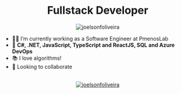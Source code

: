 <h1 align="center">Fullstack Developer</h1>

<p align="center"> <img src="https://komarev.com/ghpvc/?username=joelsonfoliveira" alt="joelsonfoliveira" /> </p>

- 👨‍💻 I’m currently working as a Software Engineer at PmenosLab
- 👔 **C#, .NET, JavaScript, TypeScript and ReactJS, SQL and Azure DevOps**
- 📚 I love algorithms!
- 🤝 Looking to collaborate

<br/>

<div align="center">
  <a href="https://www.linkedin.com/in/joelsonfoliveira/" target="_blank">
    <img align="center" src="https://img.shields.io/badge/linkedin-%230077B5.svg?&style=for-the-badge&logo=linkedin&logoColor=white" alt="joelsonfoliveira"/>
  </a>
</div>

<br/>




